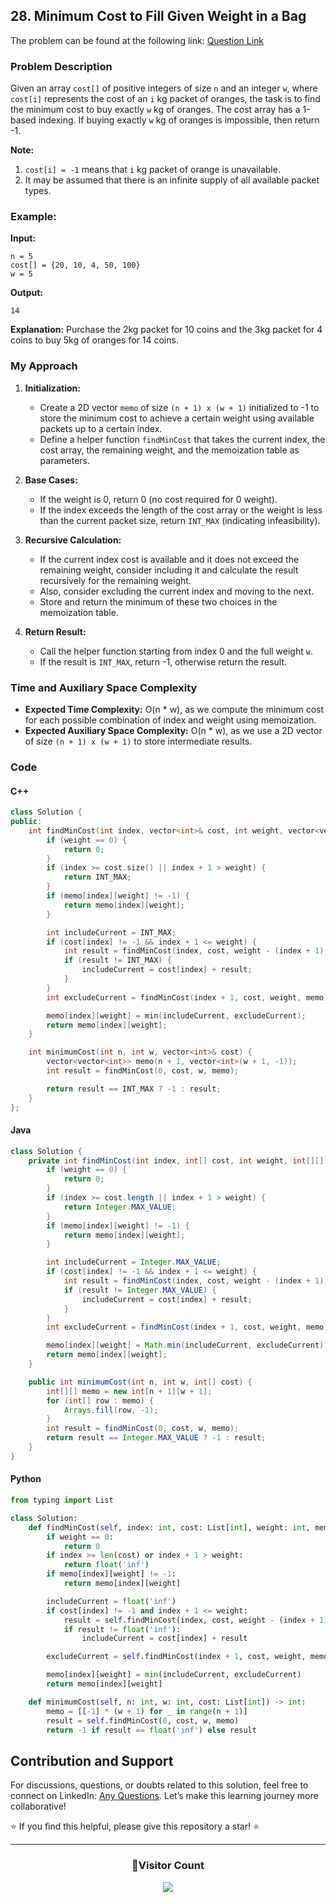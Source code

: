 ## 28. Minimum Cost to Fill Given Weight in a Bag

The problem can be found at the following link: [Question Link](https://www.geeksforgeeks.org/problems/minimum-cost-to-fill-given-weight-in-a-bag1956/1)

### Problem Description

Given an array `cost[]` of positive integers of size `n` and an integer `w`, where `cost[i]` represents the cost of an `i` kg packet of oranges, the task is to find the minimum cost to buy exactly `w` kg of oranges. The cost array has a 1-based indexing. If buying exactly `w` kg of oranges is impossible, then return -1.

**Note:**

1. `cost[i] = -1` means that `i` kg packet of orange is unavailable.
2. It may be assumed that there is an infinite supply of all available packet types.

### Example:

**Input:**

```
n = 5
cost[] = {20, 10, 4, 50, 100}
w = 5
```

**Output:**

```
14
```

**Explanation:**
Purchase the 2kg packet for 10 coins and the 3kg packet for 4 coins to buy 5kg of oranges for 14 coins.

### My Approach

1. **Initialization:**

   - Create a 2D vector `memo` of size `(n + 1) x (w + 1)` initialized to -1 to store the minimum cost to achieve a certain weight using available packets up to a certain index.
   - Define a helper function `findMinCost` that takes the current index, the cost array, the remaining weight, and the memoization table as parameters.

2. **Base Cases:**

   - If the weight is 0, return 0 (no cost required for 0 weight).
   - If the index exceeds the length of the cost array or the weight is less than the current packet size, return `INT_MAX` (indicating infeasibility).

3. **Recursive Calculation:**

   - If the current index cost is available and it does not exceed the remaining weight, consider including it and calculate the result recursively for the remaining weight.
   - Also, consider excluding the current index and moving to the next.
   - Store and return the minimum of these two choices in the memoization table.

4. **Return Result:**
   - Call the helper function starting from index 0 and the full weight `w`.
   - If the result is `INT_MAX`, return -1, otherwise return the result.

### Time and Auxiliary Space Complexity

- **Expected Time Complexity:** O(n \* w), as we compute the minimum cost for each possible combination of index and weight using memoization.
- **Expected Auxiliary Space Complexity:** O(n \* w), as we use a 2D vector of size `(n + 1) x (w + 1)` to store intermediate results.

### Code

#### C++

```cpp
class Solution {
public:
    int findMinCost(int index, vector<int>& cost, int weight, vector<vector<int>>& memo) {
        if (weight == 0) {
            return 0;
        }
        if (index >= cost.size() || index + 1 > weight) {
            return INT_MAX;
        }
        if (memo[index][weight] != -1) {
            return memo[index][weight];
        }

        int includeCurrent = INT_MAX;
        if (cost[index] != -1 && index + 1 <= weight) {
            int result = findMinCost(index, cost, weight - (index + 1), memo);
            if (result != INT_MAX) {
                includeCurrent = cost[index] + result;
            }
        }
        int excludeCurrent = findMinCost(index + 1, cost, weight, memo);

        memo[index][weight] = min(includeCurrent, excludeCurrent);
        return memo[index][weight];
    }

    int minimumCost(int n, int w, vector<int>& cost) {
        vector<vector<int>> memo(n + 1, vector<int>(w + 1, -1));
        int result = findMinCost(0, cost, w, memo);

        return result == INT_MAX ? -1 : result;
    }
};
```

#### Java

```java
class Solution {
    private int findMinCost(int index, int[] cost, int weight, int[][] memo) {
        if (weight == 0) {
            return 0;
        }
        if (index >= cost.length || index + 1 > weight) {
            return Integer.MAX_VALUE;
        }
        if (memo[index][weight] != -1) {
            return memo[index][weight];
        }

        int includeCurrent = Integer.MAX_VALUE;
        if (cost[index] != -1 && index + 1 <= weight) {
            int result = findMinCost(index, cost, weight - (index + 1), memo);
            if (result != Integer.MAX_VALUE) {
                includeCurrent = cost[index] + result;
            }
        }
        int excludeCurrent = findMinCost(index + 1, cost, weight, memo);

        memo[index][weight] = Math.min(includeCurrent, excludeCurrent);
        return memo[index][weight];
    }

    public int minimumCost(int n, int w, int[] cost) {
        int[][] memo = new int[n + 1][w + 1];
        for (int[] row : memo) {
            Arrays.fill(row, -1);
        }
        int result = findMinCost(0, cost, w, memo);
        return result == Integer.MAX_VALUE ? -1 : result;
    }
}
```

#### Python

```python
from typing import List

class Solution:
    def findMinCost(self, index: int, cost: List[int], weight: int, memo: List[List[int]]) -> int:
        if weight == 0:
            return 0
        if index >= len(cost) or index + 1 > weight:
            return float('inf')
        if memo[index][weight] != -1:
            return memo[index][weight]

        includeCurrent = float('inf')
        if cost[index] != -1 and index + 1 <= weight:
            result = self.findMinCost(index, cost, weight - (index + 1), memo)
            if result != float('inf'):
                includeCurrent = cost[index] + result

        excludeCurrent = self.findMinCost(index + 1, cost, weight, memo)

        memo[index][weight] = min(includeCurrent, excludeCurrent)
        return memo[index][weight]

    def minimumCost(self, n: int, w: int, cost: List[int]) -> int:
        memo = [[-1] * (w + 1) for _ in range(n + 1)]
        result = self.findMinCost(0, cost, w, memo)
        return -1 if result == float('inf') else result
```

## Contribution and Support

For discussions, questions, or doubts related to this solution, feel free to connect on LinkedIn: [Any Questions](https://www.linkedin.com/in/patel-hetkumar-sandipbhai-8b110525a/). Let’s make this learning journey more collaborative!

⭐ If you find this helpful, please give this repository a star! ⭐

---

<div align="center">
  <h3><b>📍Visitor Count</b></h3>
</div>

<p align="center">
  <img src="https://profile-counter.glitch.me/Hunterdii/count.svg" />
</p>
